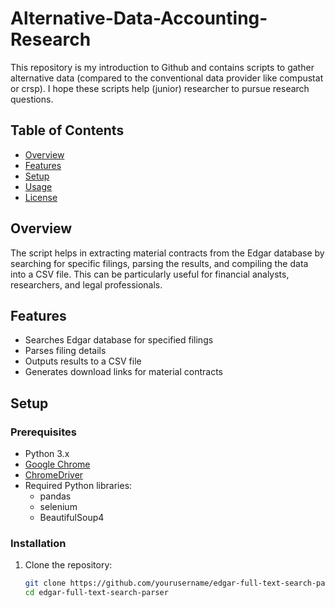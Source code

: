 # Alternative-Data-Accounting-Research

This repository is my introduction to Github and contains scripts to gather alternative data (compared to the conventional data provider like compustat or crsp). I hope these scripts help (junior) researcher to pursue research questions.

## Table of Contents

- [Overview](#overview)
- [Features](#features)
- [Setup](#setup)
- [Usage](#usage)
- [License](#license)

## Overview

The script helps in extracting material contracts from the Edgar database by searching for specific filings, parsing the results, and compiling the data into a CSV file. This can be particularly useful for financial analysts, researchers, and legal professionals.

## Features

- Searches Edgar database for specified filings
- Parses filing details
- Outputs results to a CSV file
- Generates download links for material contracts

## Setup

### Prerequisites

- Python 3.x
- [Google Chrome](https://www.google.com/chrome/)
- [ChromeDriver](https://sites.google.com/a/chromium.org/chromedriver/)
- Required Python libraries:
  - pandas
  - selenium
  - BeautifulSoup4

### Installation

1. Clone the repository:
   ```sh
   git clone https://github.com/yourusername/edgar-full-text-search-parser.git
   cd edgar-full-text-search-parser
